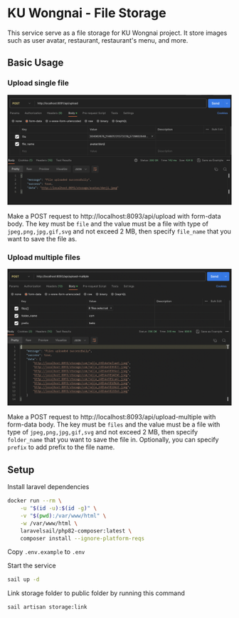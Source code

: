# KU Wongnai - File Storage

This service serve as a file storage for KU Wongnai project. It store images such as user avatar, restaurant, restaurant's menu, and more.

## Basic Usage

### Upload single file

![preview](docs/preview.png)

Make a POST request to http://localhost:8093/api/upload with form-data body. The key must be `file` and the value must be a file with type of `jpeg,png,jpg,gif,svg` and not exceed 2 MB, then specify `file_name` that you want to save the file as.

### Upload multiple files

![preview](docs/preview2.png)

Make a POST request to http://localhost:8093/api/upload-multiple with form-data body. The key must be `files` and the value must be a file with type of `jpeg,png,jpg,gif,svg` and not exceed 2 MB, then specify `folder_name` that you want to save the file in. Optionally, you can specify `prefix` to add prefix to the file name.

## Setup

Install laravel dependencies

```sh
docker run --rm \
    -u "$(id -u):$(id -g)" \
    -v "$(pwd):/var/www/html" \
    -w /var/www/html \
    laravelsail/php82-composer:latest \
    composer install --ignore-platform-reqs
```

Copy `.env.example` to `.env`

Start the service

```sh
sail up -d
```

Link storage folder to public folder by running this command

```sh
sail artisan storage:link
```
